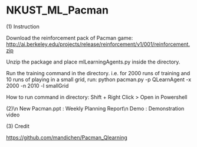 # NKUST_ML_Pacman

(1) Instruction

Download the reinforcement pack of Pacman game: http://ai.berkeley.edu/projects/release/reinforcement/v1/001/reinforcement.zip

Unzip the package and place mlLearningAgents.py inside the directory.

Run the training command in the directory. i.e. for 2000 runs of training and 10 runs of playing in a small grid, run:
python pacman.py -p QLearnAgent -x 2000 -n 2010 -l smallGrid

How to run command in directory: Shift + Right Click > Open in Powershell

(2)\n
New Pacman.ppt : Weekly Planning Report\n
Demo : Demonstration video

(3) Credit

https://github.com/mandichen/Pacman_Qlearning
